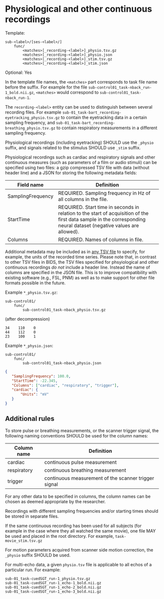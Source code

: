 # Physiological and other continuous recordings

Template:

```Text
sub-<label>/[ses-<label>/]
    func/
        <matches>[_recording-<label>]_physio.tsv.gz
        <matches>[_recording-<label>]_physio.json
        <matches>[_recording-<label>]_stim.tsv.gz
        <matches>[_recording-<label>]_stim.json
```

Optional: Yes

In the template file names, the `<matches>` part corresponds to task file name
before the suffix.
For example for the file `sub-control01_task-nback_run-1_bold.nii.gz`,
`<matches>` would correspond to `sub-control01_task-nback_run-1`.

The `recording-<label>` entity can be used to distinguish between several
recording files.
For example `sub-01_task-bart_recording-eyetracking_physio.tsv.gz` to contain
the eyetracking data in a certain sampling frequency, and
`sub-01_task-bart_recording-breathing_physio.tsv.gz` to contain respiratory
measurements in a different sampling frequency.

Physiological recordings (including eyetracking) SHOULD use the `_physio`
suffix, and signals related to the stimulus SHOULD use `_stim` suffix.

Physiological recordings such as cardiac and respiratory signals and other
continuous measures (such as parameters of a film or audio stimuli) can be
specified using two files: a gzip compressed TSV file with data (without header
line) and a JSON for storing the following metadata fields:

| Field name        | Definition                                                                                                                                                          |
| ------------------------------------------------------------------- | ------------------------------------------------------------------------------------------------------------------------------------------------------------------ |
| SamplingFrequency | REQUIRED. Sampling frequency in Hz of all columns in the file.                                                                                                      |
| StartTime         | REQUIRED. Start time in seconds in relation to the start of acquisition of the first data sample in the corresponding neural dataset (negative values are allowed). |
| Columns           | REQUIRED. Names of columns in file.                                                                                                                                 |

Additional metadata may be included as in
[any TSV file](../02-common-principles.md#tabular-files) to specify, for
example, the units of the recorded time series.
Please note that, in contrast to other TSV files in BIDS, the TSV files specified
for phsyiological and other continuous recordings *do not* include a header
line.
Instead the name of columns are specified in the JSON file.
This is to improve compatibility with existing software (e.g., FSL, PNM) as well
as to make support for other file formats possible in the future.

Example `*_physio.tsv.gz`:

```Text
sub-control01/
    func/
        sub-control01_task-nback_physio.tsv.gz
```

(after decompression)

```Text
34    110    0
44    112    0
23    100    1
```

Example `*_physio.json`:

```Text
sub-control01/
    func/
        sub-control01_task-nback_physio.json
```

```JSON
{
   "SamplingFrequency": 100.0,
   "StartTime": -22.345,
   "Columns": ["cardiac", "respiratory", "trigger"],
   "cardiac": {
       "Units": "mV"
   }
}
```

## Additional rules

To store pulse or breathing measurements, or the scanner trigger signal, the
following naming conventions SHOULD be used for the column names:

| Column name | Definition                                           |
| ----------------- | ------------------------------------------------------- |
| cardiac     | continuous pulse measurement                         |
| respiratory | continuous breathing measurement                     |
| trigger     | continuous measurement of the scanner trigger signal |

For any other data to be specified in columns, the column names can be chosen
as deemed appropriate by the researcher.

Recordings with different sampling frequencies and/or starting times should be
stored in separate files.

If the same continuous recording has been used for all subjects (for example in
the case where they all watched the same movie), one file MAY be used and
placed in the root directory.
For example, `task-movie_stim.tsv.gz`

For motion parameters acquired from scanner side motion correction, the
`_physio` suffix SHOULD be used.

For multi-echo data, a given `physio.tsv` file is applicable to all echos of
a particular run.
For example:

```Text
sub-01_task-cuedSGT_run-1_physio.tsv.gz
sub-01_task-cuedSGT_run-1_echo-1_bold.nii.gz
sub-01_task-cuedSGT_run-1_echo-2_bold.nii.gz
sub-01_task-cuedSGT_run-1_echo-3_bold.nii.gz
```
